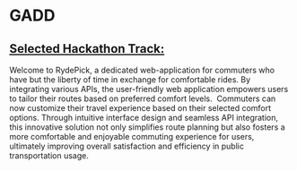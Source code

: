 # GADD

## <u> Selected Hackathon Track:</u>

Welcome to RydePick, a dedicated web-application for commuters who have but the liberty of time in exchange for comfortable rides. By integrating various APIs, the user-friendly web application empowers users to tailor their routes based on preferred comfort levels.  Commuters can now customize their travel experience based on their selected comfort options. Through intuitive interface design and seamless API integration, this innovative solution not only simplifies route planning but also fosters a more comfortable and enjoyable commuting experience for users, ultimately improving overall satisfaction and efficiency in public transportation usage.



